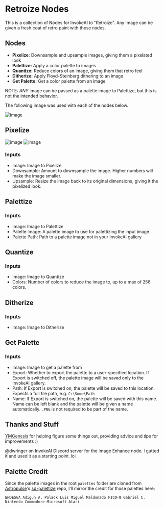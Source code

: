 # Retroize Nodes
This is a collection of Nodes for InvokeAI to "Retroize". Any image can be given a fresh coat of retro paint with these nodes.

## Nodes
- **Pixelize:** Downsample and upsample images, giving them a pixelated look
- **Palettize:** Apply a color palette to images
- **Quantize:** Reduce colors of an image, giving them that retro feel
- **Ditherize:** Apply Floyd-Steinberg dithering to an image
- **Get Palette:** Get a color palette from an image

NOTE: *ANY* image can be passed as a palette image to Palettize, but this is not the intended behavior.

The following image was used with each of the nodes below.

![image](https://github.com/Ar7ific1al/invokeai-retroizeinode/assets/2306586/c784e438-8c84-4414-8c7d-2cad62a38f89)


## Pixelize
![image](https://github.com/Ar7ific1al/invokeai-retroizeinode/assets/2306586/f8238901-1ffe-4f70-8492-60dc7e28647c)    ![image](https://github.com/Ar7ific1al/invokeai-retroizeinode/assets/2306586/d18be520-b871-457a-a856-d3ed92084538)

### Inputs
- Image: Image to Pixelize
- Downsample: Amount to downsample the image. Higher numbers will make the image smaller.
- Upsample: Resize the image back to its original dimensions, giving it the pixelized look.

## Palettize


### Inputs
- Image: Image to Palettize
- Palette Image: A palette image to use for palettizing the input image
- Palette Path: Path to a palette image not in your InvokeAI gallery

## Quantize


### Inputs
- Image: Image to Quantize
- Colors: Number of colors to reduce the image to, up to a max of 256 colors.

## Ditherize


### Inputs
- Image: Image to Ditherize

## Get Palette


### Inputs
- Image: Image to get a palette from
- Export: Whether to export the palette to a user-specified location. If Export is switched off, the palette image will be saved only to the InvokeAI gallery.
- Path: If Export is switched on, the palette will be saved to this location. Expects a full file path, e.g. `C:\Some\Path`
- Name: If Export is switched on, the palette will be saved with this name. Name can be left blank and the palette will be given a name automatically. `.PNG` is not required to be part of the name.


## Thanks and Stuff
[YMGenesis](https://github.com/ymgenesis) for helping figure some things out, providing advice and tips for improvements :)


@dwringer on InvokeAI Discord server for the Image Enhance node. I gutted it and used it as a starting point. lol

## Palette Credit
Since the palette images in the root `palettes` folder are cloned from [Astropulse](https://github.com/Astropulse)'s [sd-palettize](https://github.com/Astropulse/sd-palettize/tree/main) repo, I'll mirror the credit for those palettes here:

`ENDESGA Adigun A. Polack Luis Miguel Maldonado PICO-8 Gabriel C. Nintendo Commodore Microsoft Atari`
